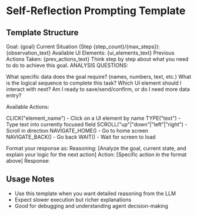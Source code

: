 # Self-Reflection Prompting Template

## Template Structure
Goal: {goal}
Current Situation (Step {step_count}/{max_steps}):
{observation_text}
Available UI Elements:
{ui_elements_text}
Previous Actions Taken:
{prev_actions_text}
Think step by step about what you need to do to achieve this goal.
ANALYSIS QUESTIONS:

What specific data does the goal require? (names, numbers, text, etc.)
What is the logical sequence to complete this task?
Which UI element should I interact with next?
Am I ready to save/send/confirm, or do I need more data entry?

Available Actions:

CLICK("element_name") - Click on a UI element by name
TYPE("text") - Type text into currently focused field
SCROLL("up"|"down"|"left"|"right") - Scroll in direction
NAVIGATE_HOME() - Go to home screen
NAVIGATE_BACK() - Go back
WAIT() - Wait for screen to load

Format your response as:
Reasoning: [Analyze the goal, current state, and explain your logic for the next action]
Action: [Specific action in the format above]
Response:

## Usage Notes
- Use this template when you want detailed reasoning from the LLM
- Expect slower execution but richer explanations
- Good for debugging and understanding agent decision-making